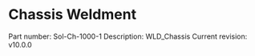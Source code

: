 # Chassis Weldment
Part number:      Sol-Ch-1000-1
Description:      WLD_Chassis
Current revision: v10.0.0
